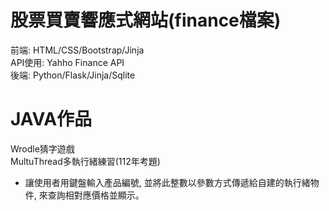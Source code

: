 # 股票買賣響應式網站(finance檔案)
前端: HTML/CSS/Bootstrap/Jinja  
API使用: Yahho Finance API  
後端: Python/Flask/Jinja/Sqlite

# JAVA作品
Wrodle猜字遊戲  
MultuThread多執行緒練習(112年考題)  
  - 讓使用者用鍵盤輸入產品編號, 並將此整數以參數方式傳遞給自建的執行緒物件, 來查詢相對應價格並顯示。
